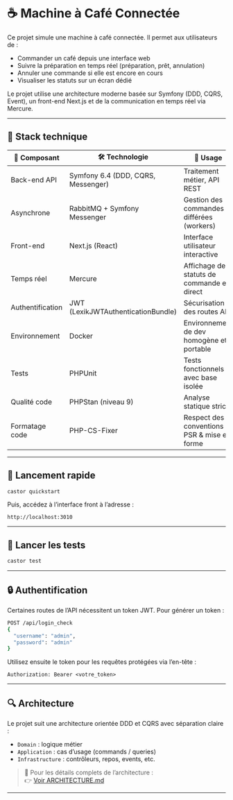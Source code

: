 # ☕ Machine à Café Connectée

Ce projet simule une machine à café connectée. Il permet aux utilisateurs de :

- Commander un café depuis une interface web
- Suivre la préparation en temps réel (préparation, prêt, annulation)
- Annuler une commande si elle est encore en cours
- Visualiser les statuts sur un écran dédié

Le projet utilise une architecture moderne basée sur Symfony (DDD, CQRS, Event), un front-end Next.js et de la communication en temps réel via Mercure.

---

## 🧰 Stack technique

| 🧩 Composant     | 🛠️ Technologie                          | 📌 Usage                                        |
|------------------|------------------------------------------|------------------------------------------------|
| Back-end API     | Symfony 6.4 (DDD, CQRS, Messenger)       | Traitement métier, API REST                    |
| Asynchrone       | RabbitMQ + Symfony Messenger             | Gestion des commandes différées (workers)      |
| Front-end        | Next.js (React)                          | Interface utilisateur interactive              |
| Temps réel       | Mercure                                  | Affichage des statuts de commande en direct    |
| Authentification | JWT (LexikJWTAuthenticationBundle)       | Sécurisation des routes API                    |
| Environnement    | Docker                                   | Environnement de dev homogène et portable      |
| Tests            | PHPUnit                                  | Tests fonctionnels avec base isolée            |
| Qualité code     | PHPStan (niveau 9)                       | Analyse statique stricte                       |
| Formatage code   | PHP-CS-Fixer                             | Respect des conventions PSR & mise en forme    |

---

## 🚀 Lancement rapide

```bash
castor quickstart
```

Puis, accédez à l’interface front à l’adresse :

```
http://localhost:3010
```

---

## 🧪 Lancer les tests

```bash
castor test
```

---

## 🔒 Authentification

Certaines routes de l’API nécessitent un token JWT. Pour générer un token :

```bash
POST /api/login_check
{
  "username": "admin",
  "password": "admin"
}
```

Utilisez ensuite le token pour les requêtes protégées via l’en-tête :

```http
Authorization: Bearer <votre_token>
```

---

## 🔍 Architecture

Le projet suit une architecture orientée DDD et CQRS avec séparation claire :

- `Domain` : logique métier
- `Application` : cas d’usage (commands / queries)
- `Infrastructure` : contrôleurs, repos, events, etc.

> 📘 Pour les détails complets de l’architecture :  
👉 [Voir ARCHITECTURE.md](./ARCHITECTURE.md)

---
